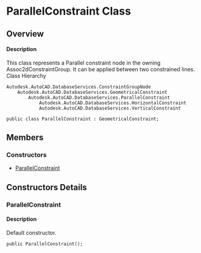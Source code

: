 # ParallelConstraint Class

## Overview

#### Description
This class represents a Parallel constraint node in the owning Assoc2dConstraintGroup. 
It can be applied between two constrained lines.
Class Hierarchy
```text
Autodesk.AutoCAD.DatabaseServices.ConstraintGroupNode
    Autodesk.AutoCAD.DatabaseServices.GeometricalConstraint
        Autodesk.AutoCAD.DatabaseServices.ParallelConstraint
            Autodesk.AutoCAD.DatabaseServices.HorizontalConstraint
            Autodesk.AutoCAD.DatabaseServices.VerticalConstraint
```

```text
public class ParallelConstraint : GeometricalConstraint;
```

## Members

### Constructors

- [ParallelConstraint](#parallelconstraint)


## Constructors Details

### ParallelConstraint

#### Description
Default constructor.
```text
public ParallelConstraint();
```
